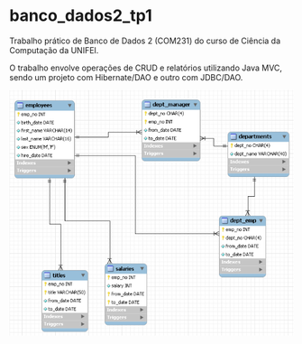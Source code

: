 # banco_dados2_tp1

Trabalho prático de Banco de Dados 2 (COM231) do curso de Ciência da Computação da UNIFEI.

O trabalho envolve operações de CRUD e relatórios utilizando Java MVC, sendo um projeto com Hibernate/DAO e outro com JDBC/DAO.

![diagrama er](https://github.com/raframil/banco_dados2_tp1/blob/master/diagrama.png?raw=true)

